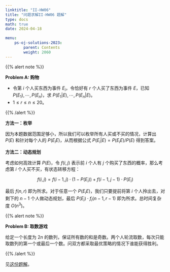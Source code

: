 ```yaml
---
linktitle: "II-HW06"
title: "问题求解II-HW06 题解"
type: docs
math: true
date: 2024-04-18

menu:
    ps-oj-solutions-2023:
        parent: Contents
        weight: 2060
---
```


{{% alert note %}}

**Problem A: 购物**

* 令第 $i$ 个人买东西为事件 $E_i$，令恰好有 $r$ 个人买了东西为事件 $E$，已知 $P(E_1),\cdots, P(E_n)$，求 $P(E_1|E),\cdots, P(E_n|E)$。
* $1\leq r\leq n\leq 20$。

{{% /alert %}}

**方法一：枚举**

因为本题数据范围足够小，所以我们可以枚举所有人买或不买的情况，计算出 $P(E)$ 和针对每个人的 $P(E_iE)$，从而根据公式 $P(E_i|E)=P(E_iE)/P(E)$ 得到答案。

**方法二：动态规划**

考虑如何高效计算 $P(E)$，令 $f(i, j)$ 表示前 $i$ 个人有 $j$ 个购买了东西的概率，那么考虑第 $i$ 个人买不买，有状态转移方程：

$$
f(i, j) = f(i-1, j)\cdot (1-P(E_i)) + f(i-1, j-1)\cdot P(E_i)
$$

最后 $f(n, r)$ 即为所求。对于任意一个 $P(E_iE)$，我们只要提前将第 $i$ 个人拎出去，对剩下的 $n-1$ 个人做动态规划，最后 $P(E_i)\cdot f_i(n-1, r-1)$ 即为所求。总时间复杂度 $O(n^3)$。

{{% alert note %}}

**Problem B: 取数游戏**

给定一个长度为 $2n$ 的数列，保证所有数的和是奇数。两个人轮流取数，每次只能取数列的第一个或最后一个数。问双方都采取最优策略的情况下谁能获得胜利。

{{% /alert %}}

见[这份题解](/courses/problemsolving/solutions-2022/2-2-a/)。